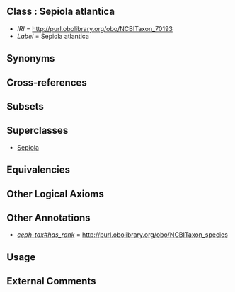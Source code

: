 
## Class : Sepiola atlantica

 * *IRI* = http://purl.obolibrary.org/obo/NCBITaxon_70193
 * *Label* = Sepiola atlantica

## Synonyms


## Cross-references


## Subsets


## Superclasses

 * [Sepiola](../../NCBITaxon/36/NCBITaxon_34536.md)

## Equivalencies


## Other Logical Axioms


## Other Annotations

 * *[ceph-tax#has_rank](../../ceph-tax#has/nk/ceph-tax#has_rank.md)* = http://purl.obolibrary.org/obo/NCBITaxon_species

## Usage


## External Comments

